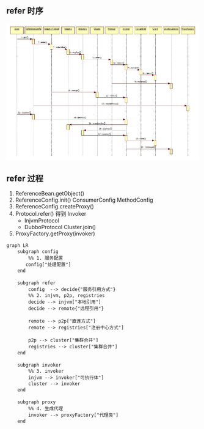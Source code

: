 ## refer 时序
![refer](../../../img/dubbo-service-refer-sequence.png)

## refer 过程
1. ReferenceBean.getObject()
2. ReferenceConfig.init() ConsumerConfig MethodConfig 
3. ReferenceConfig.createProxy()
4. Protocol.refer() 得到 Invoker
    - InjvmProtocol
    - DubboProtocol Cluster.join()
5. ProxyFactory.getProxy(invoker)


```mermaid
graph LR
    subgraph config
        %% 1. 服务配置
       config["处理配置"]
    end

    subgraph refer
        config  --> decide{"服务引用方式"}
        %% 2. injvm, p2p, registries
        decide --> injvm["本地引用"]
        decide --> remote{"远程引用"}

        remote --> p2p["直连方式"]
        remote --> registries["注册中心方式"]

        p2p --> cluster["集群合并"]
        registries --> cluster["集群合并"]
    end

    subgraph invoker
        %% 3. invoker
        injvm --> invoker["可执行体"]
        cluster --> invoker
    end

    subgraph proxy
        %% 4. 生成代理
        invoker --> proxyFactory["代理类"]
    end
```
